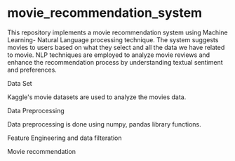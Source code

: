 # movie_recommendation_system

This repository implements a movie recommendation system using Machine Learning- Natural Language processing technique. The system suggests movies to users based on what they select and all the data we have related to movie. NLP techniques are employed to analyze movie reviews and enhance the recommendation process by understanding textual sentiment and preferences.

Data Set

Kaggle's movie datasets are used to analyze the movies data.

Data Preprocessing

Data preprocessing is done using numpy, pandas library functions.

Feature Engineering and data filteration

Movie recommendation
